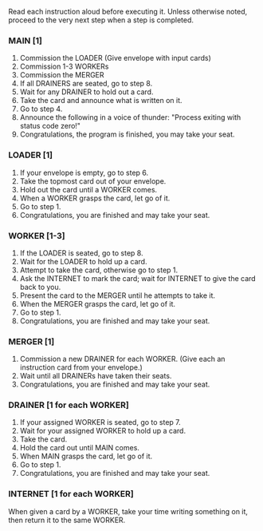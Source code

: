 Read each instruction aloud before executing it. Unless otherwise noted, proceed to the very next step when a step is completed.

### MAIN [1]

1. Commission the LOADER (Give envelope with input cards)
2. Commission 1-3 WORKERs
3. Commission the MERGER
4. If all DRAINERS are seated, go to step 8. 
5. Wait for any DRAINER to hold out a card.
6. Take the card and announce what is written on it.
7. Go to step 4.
8. Announce the following in a voice of thunder: "Process exiting with status code zero!"
9. Congratulations, the program is finished, you may take your seat.

### LOADER [1]

1. If your envelope is empty, go to step 6.
2. Take the topmost card out of your envelope.
3. Hold out the card until a WORKER comes.
4. When a WORKER grasps the card, let go of it.
5. Go to step 1.
6. Congratulations, you are finished and may take your seat.

### WORKER [1-3]

1. If the LOADER is seated, go to step 8.
2. Wait for the LOADER to hold up a card.
3. Attempt to take the card, otherwise go to step 1.
4. Ask the INTERNET to mark the card; wait for INTERNET to give the card back to you.
5. Present the card to the MERGER until he attempts to take it.
6. When the MERGER grasps the card, let go of it.
7. Go to step 1.
8. Congratulations, you are finished and may take your seat.

### MERGER [1]

1. Commission a new DRAINER for each WORKER. (Give each an instruction card from your envelope.)
2. Wait until all DRAINERs have taken their seats.
3. Congratulations, you are finished and may take your seat.

### DRAINER [1 for each WORKER]

1. If your assigned WORKER is seated, go to step 7.
2. Wait for your assigned WORKER to hold up a card.
3. Take the card.
4. Hold the card out until MAIN comes.
5. When MAIN grasps the card, let go of it.
6. Go to step 1.
7. Congratulations, you are finished and may take your seat.

### INTERNET [1 for each WORKER]

When given a card by a WORKER, take your time writing something on it, then return it to the same WORKER.
